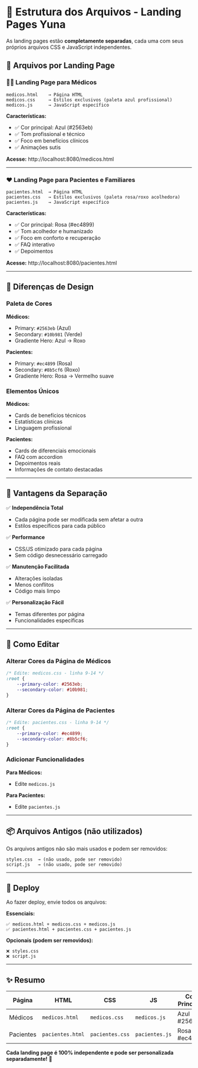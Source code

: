 # 📂 Estrutura dos Arquivos - Landing Pages Yuna

As landing pages estão **completamente separadas**, cada uma com seus próprios arquivos CSS e JavaScript independentes.

## 📁 Arquivos por Landing Page

### 👨‍⚕️ Landing Page para Médicos
```
medicos.html    → Página HTML
medicos.css     → Estilos exclusivos (paleta azul profissional)
medicos.js      → JavaScript específico
```

**Características:**
- ✅ Cor principal: Azul (#2563eb)
- ✅ Tom profissional e técnico
- ✅ Foco em benefícios clínicos
- ✅ Animações sutis

**Acesse:** http://localhost:8080/medicos.html

---

### ❤️ Landing Page para Pacientes e Familiares
```
pacientes.html  → Página HTML
pacientes.css   → Estilos exclusivos (paleta rosa/roxo acolhedora)
pacientes.js    → JavaScript específico
```

**Características:**
- ✅ Cor principal: Rosa (#ec4899)
- ✅ Tom acolhedor e humanizado
- ✅ Foco em conforto e recuperação
- ✅ FAQ interativo
- ✅ Depoimentos

**Acesse:** http://localhost:8080/pacientes.html

---

## 🎨 Diferenças de Design

### Paleta de Cores

**Médicos:**
- Primary: `#2563eb` (Azul)
- Secondary: `#10b981` (Verde)
- Gradiente Hero: Azul → Roxo

**Pacientes:**
- Primary: `#ec4899` (Rosa)
- Secondary: `#8b5cf6` (Roxo)
- Gradiente Hero: Rosa → Vermelho suave

### Elementos Únicos

**Médicos:**
- Cards de benefícios técnicos
- Estatísticas clínicas
- Linguagem profissional

**Pacientes:**
- Cards de diferenciais emocionais
- FAQ com accordion
- Depoimentos reais
- Informações de contato destacadas

---

## 🔧 Vantagens da Separação

✅ **Independência Total**
- Cada página pode ser modificada sem afetar a outra
- Estilos específicos para cada público

✅ **Performance**
- CSS/JS otimizado para cada página
- Sem código desnecessário carregado

✅ **Manutenção Facilitada**
- Alterações isoladas
- Menos conflitos
- Código mais limpo

✅ **Personalização Fácil**
- Temas diferentes por página
- Funcionalidades específicas

---

## 📝 Como Editar

### Alterar Cores da Página de Médicos
```css
/* Edite: medicos.css - linha 9-14 */
:root {
    --primary-color: #2563eb;
    --secondary-color: #10b981;
}
```

### Alterar Cores da Página de Pacientes
```css
/* Edite: pacientes.css - linha 9-14 */
:root {
    --primary-color: #ec4899;
    --secondary-color: #8b5cf6;
}
```

### Adicionar Funcionalidades

**Para Médicos:**
- Edite `medicos.js`

**Para Pacientes:**
- Edite `pacientes.js`

---

## 📦 Arquivos Antigos (não utilizados)

Os arquivos antigos não são mais usados e podem ser removidos:
```
styles.css  → (não usado, pode ser removido)
script.js   → (não usado, pode ser removido)
```

---

## 🚀 Deploy

Ao fazer deploy, envie todos os arquivos:

**Essenciais:**
```
✅ medicos.html + medicos.css + medicos.js
✅ pacientes.html + pacientes.css + pacientes.js
```

**Opcionais (podem ser removidos):**
```
❌ styles.css
❌ script.js
```

---

## ✨ Resumo

| Página | HTML | CSS | JS | Cor Principal |
|--------|------|-----|----|--------------| 
| Médicos | `medicos.html` | `medicos.css` | `medicos.js` | Azul #2563eb |
| Pacientes | `pacientes.html` | `pacientes.css` | `pacientes.js` | Rosa #ec4899 |

**Cada landing page é 100% independente e pode ser personalizada separadamente!** 🎉

